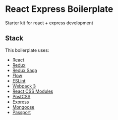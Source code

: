 # React Express Boilerplate
Starter kit for react + express development
## Stack

This boilerplate uses:

* [React](https://github.com/facebook/react)
* [Redux](https://github.com/reactjs/redux)
* [Redux Saga](https://github.com/redux-saga/redux-saga)
* [Flow](https://github.com/facebook/flow)
* [ESLint](https://github.com/eslint/eslint)
* [Webpack 3](https://github.com/webpack/webpack)
* [React CSS Modules](https://github.com/gajus/react-css-modules)
* [PostCSS](https://github.com/postcss/postcss)
* [Express](https://github.com/expressjs/express)
* [Mongoose](https://github.com/Automattic/mongoose)
* [Passport](https://github.com/jaredhanson/passport)
